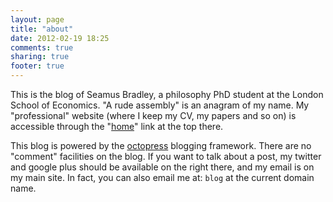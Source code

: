```yaml
---
layout: page
title: "about"
date: 2012-02-19 18:25
comments: true
sharing: true
footer: true
---
```

This is the blog of Seamus Bradley,
a philosophy PhD student at the London School of
Economics.
"A rude assembly" is an anagram of my name.
My "professional" website (where I keep my CV,
my papers and so on) is accessible through the
"[home](http://www.seamusbradley.net)" link at the top there.

This blog is powered by the [octopress](http://octopress.org)
blogging framework.
There are no "comment" facilities on the blog.
If you want to talk about a post, my twitter and
google plus should be available on the right there,
and my email is on my main site.
In fact, you can also email me at: 
`blog` at the current domain name.
